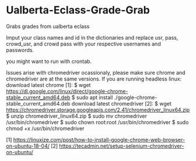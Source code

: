 # Ualberta-Eclass-Grade-Grab
Grabs grades from ualberta eclass

Imput your class names and id in the dictionaries and replace usr, pass, crowd_usr, and crowd pass 
with your respective usernames and passwords.

you might want to run with crontab.

Issues arise with chromedriver ocassionaly, please make sure chrome and chromedriver are at the same versions. 
If you are running headless linux:
download latest chrome [1]: 
  $ wget https://dl.google.com/linux/direct/google-chrome-stable_current_amd64.deb
  $ sudo apt install ./google-chrome-stable_current_amd64.deb
download latest chromedriver [2]: 
  $ wget https://chromedriver.storage.googleapis.com/2.41/chromedriver_linux64.zip
  $ unzip chromedriver_linux64.zip
  $ sudo mv chromedriver /usr/bin/chromedriver
  $ sudo chown root:root /usr/bin/chromedriver
  $ sudo chmod +x /usr/bin/chromedriver
  
[1] https://linuxize.com/post/how-to-install-google-chrome-web-browser-on-ubuntu-18-04/
[2] https://tecadmin.net/setup-selenium-chromedriver-on-ubuntu/
